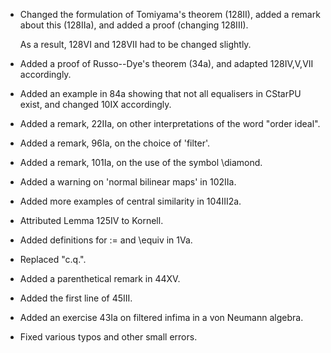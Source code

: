 * Changed the formulation of Tomiyama's theorem (128II),
    added a remark about this (128IIa), and added a proof
    (changing 128III).
    
    As a result, 128VI and 128VII had to be changed slightly.

* Added a proof of Russo--Dye's theorem (34a), and adapted
  128IV,V,VII accordingly.

* Added an example in 84a showing that not all equalisers in CStarPU exist,
  and changed 10IX accordingly.

* Added a remark, 22IIa, on other interpretations of the word "order ideal".

* Added a remark, 96Ia, on the choice of 'filter'.

* Added a remark, 101Ia, on the use of the symbol \diamond.

* Added a warning on 'normal bilinear maps' in 102IIa.

* Added more examples of central similarity in 104III2a.

* Attributed Lemma 125IV to Kornell.

* Added definitions for := and \equiv in 1Va.

* Replaced "c.q.".

* Added a parenthetical remark in 44XV.

* Added the first line of 45III.

* Added an exercise 43Ia on filtered infima in a von Neumann algebra.

* Fixed various typos and other small errors.


